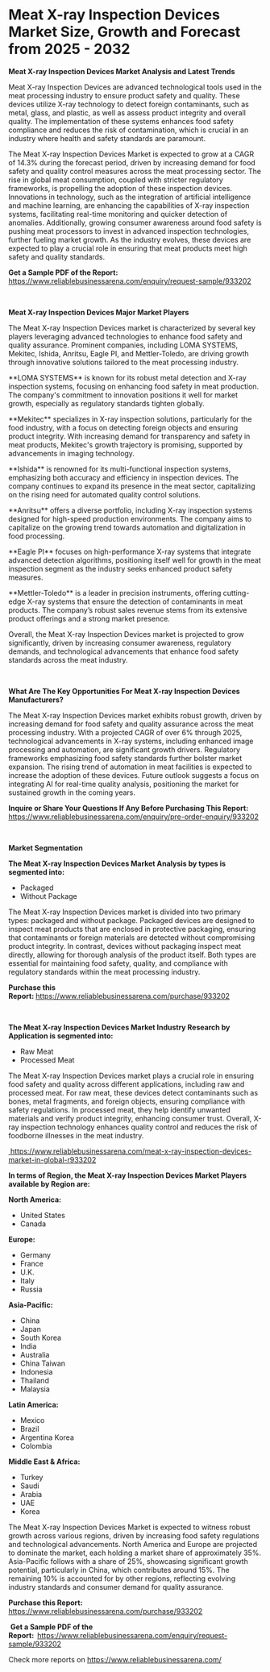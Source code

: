 <p><h1>Meat X-ray Inspection Devices Market Size, Growth and Forecast from 2025 - 2032</h1></p><p><strong>Meat X-ray Inspection Devices Market Analysis and Latest Trends</strong></p>
<p><p>Meat X-ray Inspection Devices are advanced technological tools used in the meat processing industry to ensure product safety and quality. These devices utilize X-ray technology to detect foreign contaminants, such as metal, glass, and plastic, as well as assess product integrity and overall quality. The implementation of these systems enhances food safety compliance and reduces the risk of contamination, which is crucial in an industry where health and safety standards are paramount.</p><p>The Meat X-ray Inspection Devices Market is expected to grow at a CAGR of 14.3% during the forecast period, driven by increasing demand for food safety and quality control measures across the meat processing sector. The rise in global meat consumption, coupled with stricter regulatory frameworks, is propelling the adoption of these inspection devices. Innovations in technology, such as the integration of artificial intelligence and machine learning, are enhancing the capabilities of X-ray inspection systems, facilitating real-time monitoring and quicker detection of anomalies. Additionally, growing consumer awareness around food safety is pushing meat processors to invest in advanced inspection technologies, further fueling market growth. As the industry evolves, these devices are expected to play a crucial role in ensuring that meat products meet high safety and quality standards.</p></p>
<p><strong>Get a Sample PDF of the Report:&nbsp;</strong> <a href="https://www.reliablebusinessarena.com/enquiry/request-sample/933202?utm_campaign=2947&utm_medium=2&utm_source=Github&utm_content=ia&utm_term=21032025&utm_id=meat-x-ray-inspection-devices">https://www.reliablebusinessarena.com/enquiry/request-sample/933202</a></p>
<p>&nbsp;</p>
<p><strong>Meat X-ray Inspection Devices Major Market Players</strong></p>
<p><p>The Meat X-ray Inspection Devices market is characterized by several key players leveraging advanced technologies to enhance food safety and quality assurance. Prominent companies, including LOMA SYSTEMS, Mekitec, Ishida, Anritsu, Eagle PI, and Mettler-Toledo, are driving growth through innovative solutions tailored to the meat processing industry.</p><p>**LOMA SYSTEMS** is known for its robust metal detection and X-ray inspection systems, focusing on enhancing food safety in meat production. The company's commitment to innovation positions it well for market growth, especially as regulatory standards tighten globally.</p><p>**Mekitec** specializes in X-ray inspection solutions, particularly for the food industry, with a focus on detecting foreign objects and ensuring product integrity. With increasing demand for transparency and safety in meat products, Mekitec's growth trajectory is promising, supported by advancements in imaging technology.</p><p>**Ishida** is renowned for its multi-functional inspection systems, emphasizing both accuracy and efficiency in inspection devices. The company continues to expand its presence in the meat sector, capitalizing on the rising need for automated quality control solutions.</p><p>**Anritsu** offers a diverse portfolio, including X-ray inspection systems designed for high-speed production environments. The company aims to capitalize on the growing trend towards automation and digitalization in food processing.</p><p>**Eagle PI** focuses on high-performance X-ray systems that integrate advanced detection algorithms, positioning itself well for growth in the meat inspection segment as the industry seeks enhanced product safety measures.</p><p>**Mettler-Toledo** is a leader in precision instruments, offering cutting-edge X-ray systems that ensure the detection of contaminants in meat products. The company’s robust sales revenue stems from its extensive product offerings and a strong market presence.</p><p>Overall, the Meat X-ray Inspection Devices market is projected to grow significantly, driven by increasing consumer awareness, regulatory demands, and technological advancements that enhance food safety standards across the meat industry.</p></p>
<p>&nbsp;</p>
<p><strong>What Are The Key Opportunities For Meat X-ray Inspection Devices Manufacturers?</strong></p>
<p><p>The Meat X-ray Inspection Devices market exhibits robust growth, driven by increasing demand for food safety and quality assurance across the meat processing industry. With a projected CAGR of over 6% through 2025, technological advancements in X-ray systems, including enhanced image processing and automation, are significant growth drivers. Regulatory frameworks emphasizing food safety standards further bolster market expansion. The rising trend of automation in meat facilities is expected to increase the adoption of these devices. Future outlook suggests a focus on integrating AI for real-time quality analysis, positioning the market for sustained growth in the coming years.</p></p>
<p><strong>Inquire or Share Your Questions If Any Before Purchasing This Report:</strong> <a href="https://www.reliablebusinessarena.com/enquiry/pre-order-enquiry/933202?utm_campaign=2947&utm_medium=2&utm_source=Github&utm_content=ia&utm_term=21032025&utm_id=meat-x-ray-inspection-devices">https://www.reliablebusinessarena.com/enquiry/pre-order-enquiry/933202</a></p>
<p>&nbsp;</p>
<p><strong>Market Segmentation</strong></p>
<p><strong>The Meat X-ray Inspection Devices Market Analysis by types is segmented into:</strong></p>
<p><ul><li>Packaged</li><li>Without Package</li></ul></p>
<p><p>The Meat X-ray Inspection Devices market is divided into two primary types: packaged and without package. Packaged devices are designed to inspect meat products that are enclosed in protective packaging, ensuring that contaminants or foreign materials are detected without compromising product integrity. In contrast, devices without packaging inspect meat directly, allowing for thorough analysis of the product itself. Both types are essential for maintaining food safety, quality, and compliance with regulatory standards within the meat processing industry.</p></p>
<p><strong>Purchase this Report:&nbsp;</strong><a href="https://www.reliablebusinessarena.com/purchase/933202?utm_campaign=2947&utm_medium=2&utm_source=Github&utm_content=ia&utm_term=21032025&utm_id=meat-x-ray-inspection-devices">https://www.reliablebusinessarena.com/purchase/933202</a></p>
<p>&nbsp;</p>
<p><strong>The Meat X-ray Inspection Devices Market Industry Research by Application is segmented into:</strong></p>
<p><ul><li>Raw Meat</li><li>Processed Meat</li></ul></p>
<p><p>The Meat X-ray Inspection Devices market plays a crucial role in ensuring food safety and quality across different applications, including raw and processed meat. For raw meat, these devices detect contaminants such as bones, metal fragments, and foreign objects, ensuring compliance with safety regulations. In processed meat, they help identify unwanted materials and verify product integrity, enhancing consumer trust. Overall, X-ray inspection technology enhances quality control and reduces the risk of foodborne illnesses in the meat industry.</p></p>
<p><a href="https://www.reliablebusinessarena.com/meat-x-ray-inspection-devices-market-in-global-r933202?utm_campaign=2947&utm_medium=2&utm_source=Github&utm_content=ia&utm_term=21032025&utm_id=meat-x-ray-inspection-devices">&nbsp;https://www.reliablebusinessarena.com/meat-x-ray-inspection-devices-market-in-global-r933202</a></p>
<p><strong>In terms of Region, the Meat X-ray Inspection Devices Market Players available by Region are:</strong></p>
<p>
    <p> <strong> North America: </strong>
        <ul>
            <li>United States</li>
            <li>Canada</li>
        </ul>
        </p> 
    <p> <strong> Europe: </strong>
        <ul>
            <li>Germany</li>
            <li>France</li>
            <li>U.K.</li>
            <li>Italy</li>
            <li>Russia</li>
        </ul>
        </p> 
    <p> <strong> Asia-Pacific: </strong>
        <ul>
            <li>China</li>
            <li>Japan</li>
            <li>South Korea</li>
            <li>India</li>
            <li>Australia</li>
            <li>China Taiwan</li>
            <li>Indonesia</li>
            <li>Thailand</li>
            <li>Malaysia</li>
        </ul>
        </p> 
    <p> <strong> Latin America: </strong>
        <ul>
            <li>Mexico</li>
            <li>Brazil</li>
            <li>Argentina Korea</li>
            <li>Colombia</li>
        </ul>
        </p> 
    <p> <strong> Middle East & Africa: </strong>
        <ul>
            <li>Turkey</li>
            <li>Saudi</li>
            <li>Arabia</li>
            <li>UAE</li>
            <li>Korea</li>
        </ul>
    </p>
    </p>
<p><p>The Meat X-ray Inspection Devices Market is expected to witness robust growth across various regions, driven by increasing food safety regulations and technological advancements. North America and Europe are projected to dominate the market, each holding a market share of approximately 35%. Asia-Pacific follows with a share of 25%, showcasing significant growth potential, particularly in China, which contributes around 15%. The remaining 10% is accounted for by other regions, reflecting evolving industry standards and consumer demand for quality assurance.</p></p>
<p><strong>Purchase this Report: </strong><a href="https://www.reliablebusinessarena.com/purchase/933202?utm_campaign=2947&utm_medium=2&utm_source=Github&utm_content=ia&utm_term=21032025&utm_id=meat-x-ray-inspection-devices">https://www.reliablebusinessarena.com/purchase/933202</a></p>
<p>&nbsp;<strong>Get a Sample PDF of the Report:&nbsp;&nbsp;</strong><a href="https://www.reliablebusinessarena.com/enquiry/request-sample/933202?utm_campaign=2947&utm_medium=2&utm_source=Github&utm_content=ia&utm_term=21032025&utm_id=meat-x-ray-inspection-devices">https://www.reliablebusinessarena.com/enquiry/request-sample/933202</a></p>
<p><strong></strong></p>
<p>Check more reports on <a href="https://www.reliablebusinessarena.com/?utm_campaign=2947&utm_medium=2&utm_source=Github&utm_content=ia&utm_term=21032025&utm_id=meat-x-ray-inspection-devices">https://www.reliablebusinessarena.com/</a></p>